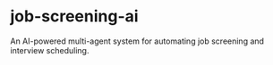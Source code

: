 # job-screening-ai
An AI-powered multi-agent system for automating job screening and interview scheduling.
